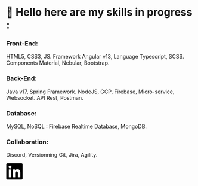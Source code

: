 # 👋 Hello here are my skills in progress :

### Front-End:
HTML5, CSS3, JS. Framework Angular v13, Language Typescript, SCSS. Components Material, Nebular, Bootstrap.

### Back-End:
Java v17, Spring Framework. NodeJS, GCP, Firebase, Micro-service, Websocket. API Rest, Postman.

### Database:
MySQL, NoSQL : Firebase Realtime Database, MongoDB.

### Collaboration:
Discord, Versionning Git, Jira, Agility.

[![logo linkedin](img/linkedin-23x23.svg)](https://www.linkedin.com/in/nicolashornuel/)

